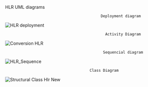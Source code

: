 HLR UML diagrams
  
                                               Deployment diagram
![HLR deployment](https://user-images.githubusercontent.com/78848581/107729242-50f6ed00-6d16-11eb-9e01-78b12df87429.jpg)




                                                 Activity Diagram
                
![Conversion HLR](https://user-images.githubusercontent.com/78848692/107729317-84397c00-6d16-11eb-84d5-3a3bd0786874.PNG)

                                               


                                                Sequencial diagram
                                            
![HLR_Sequence](https://user-images.githubusercontent.com/78848640/107731559-4dfefb00-6d1c-11eb-8e7a-a88f16fe3a30.PNG)



                                          Class Diagram
![Structural   Class  Hlr New ](https://user-images.githubusercontent.com/78869692/107732911-9c61c900-6d1f-11eb-83af-60b3fccd14ab.png)
                                          



                                                   

                                            
                                                
                                               
